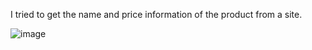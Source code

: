 I tried to get the name and price information of the product from a site.

![image](https://user-images.githubusercontent.com/87414202/179124318-522b574f-10c0-47da-b3d7-004b0f1dbe86.png)
